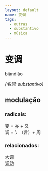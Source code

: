 ```yaml
--- 
layout: default
name: 变调 
tags: 
  - outras
  - substantivo
  - música
--- 
```

# 变调 
biàndiào  
 
*(名词: substantivo)*
## modulação 
### radicais: 
变 = 亦 + 又  
调 = 讠（言）+ 周  
### relacionados: 
[大调](/outras/大调)  
[调动](/hsk5/调动)  
